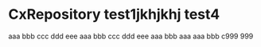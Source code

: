 # CxRepository test1jkhjkhj test4
aaa bbb ccc ddd eee
aaa bbb ccc ddd eee
aaa bbb
aaa
aaa bbb c999
999

